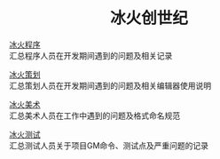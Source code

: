 # <center> 冰火创世纪 </center>


[冰火程序](./developer/develop-main.md)  
汇总程序人员在开发期间遇到的问题及相关记录

[冰火策划](./designer/designer-main.md)  
汇总策划人员在开发期间遇到的问题及相关编辑器使用说明

[冰火美术](./art/art-main.md)  
汇总美术人员在工作中遇到的问题及格式命名规范

[冰火测试](./test/test-main.md)  
汇总测试人员关于项目GM命令、测试点及严重问题的记录
